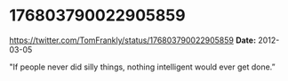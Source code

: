# 176803790022905859
https://twitter.com/TomFrankly/status/176803790022905859
**Date:** 2012-03-05

"If people never did silly things, nothing intelligent would ever get done.”
